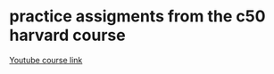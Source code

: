 # practice assigments from the c50 harvard course
[Youtube course link](https://www.youtube.com/watch?v=nLRL_NcnK-4)

